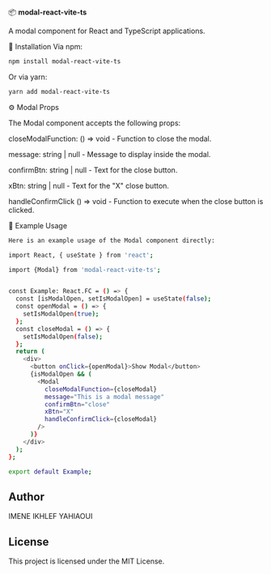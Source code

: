 📦 **modal-react-vite-ts**

A modal component for React and TypeScript applications.

🚀 Installation
Via npm:
```bash
npm install modal-react-vite-ts 
```

Or via yarn:

```bash
yarn add modal-react-vite-ts
```

⚙️ Modal Props

 

The Modal component accepts the following props:

closeModalFunction: () => void - Function to close the modal.

message: string | null - Message to display inside the modal.

confirmBtn: string | null - Text for the close button.

xBtn: string | null - Text for the "X" close button.

handleConfirmClick () => void - Function to execute when the close button is clicked.


📝 Example Usage


```bash
Here is an example usage of the Modal component directly:

import React, { useState } from 'react';

import {Modal} from 'modal-react-vite-ts';


const Example: React.FC = () => {
  const [isModalOpen, setIsModalOpen] = useState(false);
  const openModal = () => {
    setIsModalOpen(true);
  };
  const closeModal = () => {
    setIsModalOpen(false);
  };
  return (
    <div>
      <button onClick={openModal}>Show Modal</button>
      {isModalOpen && (
        <Modal
          closeModalFunction={closeModal}
          message="This is a modal message"
          confirmBtn="close"
          xBtn="X"
          handleConfirmClick={closeModal}
        />
      )}
    </div>
  );
};

export default Example;

```
## Author
IMENE IKHLEF YAHIAOUI


## License
This project is licensed under the MIT License.
 
